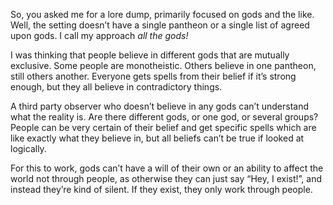 So, you asked me for a lore dump, primarily focused on gods and the like. Well, the setting doesn’t have a single pantheon or a single list of agreed upon gods. I call my approach *all the gods!*

I was thinking that people believe in different gods that are mutually exclusive. Some people are monotheistic. Others believe in one pantheon, still others another. Everyone gets spells from their belief if it’s strong enough, but they all believe in contradictory things.

A third party observer who doesn’t believe in any gods can’t understand what the reality is. Are there different gods, or one god, or several groups? People can be very certain of their belief and get specific spells which are like exactly what they believe in, but all beliefs can’t be true if looked at logically.

For this to work, gods can’t have a will of their own or an ability to affect the world not through people, as otherwise they can just say “Hey, I exist!”, and instead they’re kind of silent. If they exist, they only work through people.